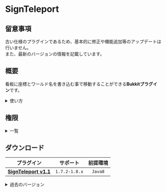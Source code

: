 SignTeleport
==========

## 留意事項
古い仕様のプラグインであるため、基本的に修正や機能追加等のアップデートは行いません。  
また、最新のバージョンの情報を記載しています。

概要
-----------
看板に座標とワールド名を書き込む事で移動することができる**Bukkitプラグイン**です。  
<details>
<summary>使い方</summary>

看板の記述方法
```
   [Teleport]
   <worldname>
      x/y/z

      [TP]
   <worldname>
      x/y/z
```

記述例
```
    [Teleport]
      world
    100/10/200
```
</details>

権限
-----------
<details>
<summary>一覧</summary>

| 権限 | 説明 |
|:---|:---|
| signteleport.tp | テレポートを行うために必要です。 |
</details>


ダウンロード
-----------
| プラグイン | サポート | 前提環境 |
|:---:|:---:|:---:|
| [**SignTeleport v1.1**](https://github.com/yuttyann/FileArchive/raw/main/SignTeleport/jar/1.1/SignTeleport%20v1.1.jar) | `1.7.2-1.8.x` | `Java8` |

<details>
<summary>過去のバージョン</summary>

| プラグイン | サポート | 前提環境 |
|:---:|:---:|:---:|
| [SignTeleport v1.0](https://github.com/yuttyann/FileArchive/raw/main/SignTeleport/jar/1.0/SignTeleport%20v1.0.jar) | `1.7.2-1.8.x` | `Java8` |
</details>